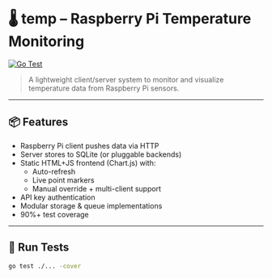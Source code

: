 # 🌡 temp – Raspberry Pi Temperature Monitoring

[![Go Test](https://github.com/myuser/temp/actions/workflows/test.yml/badge.svg)](https://github.com/myuser/temp/actions/workflows/test.yml)

> A lightweight client/server system to monitor and visualize temperature data from Raspberry Pi sensors.

---

## 📦 Features

- Raspberry Pi client pushes data via HTTP
- Server stores to SQLite (or pluggable backends)
- Static HTML+JS frontend (Chart.js) with:
  - Auto-refresh
  - Live point markers
  - Manual override + multi-client support
- API key authentication
- Modular storage & queue implementations
- 90%+ test coverage

---

## 🧪 Run Tests

```bash
go test ./... -cover

